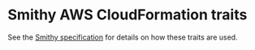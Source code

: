 # Smithy AWS CloudFormation traits

See the [Smithy specification](https://awslabs.github.io/smithy/spec/)
for details on how these traits are used.
